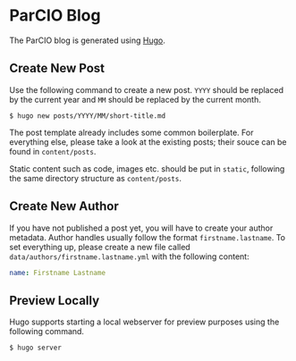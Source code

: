# ParCIO Blog

The ParCIO blog is generated using [Hugo](https://gohugo.io/).

## Create New Post

Use the following command to create a new post.
`YYYY` should be replaced by the current year and `MM` should be replaced by the current month.

```console
$ hugo new posts/YYYY/MM/short-title.md
```

The post template already includes some common boilerplate.
For everything else, please take a look at the existing posts;
their souce can be found in `content/posts`.

Static content such as code, images etc. should be put in `static`, following the same directory structure as `content/posts`.

## Create New Author

If you have not published a post yet, you will have to create your author metadata.
Author handles usually follow the format `firstname.lastname`.
To set everything up, please create a new file called `data/authors/firstname.lastname.yml` with the following content:

```yaml
name: Firstname Lastname
```

## Preview Locally

Hugo supports starting a local webserver for preview purposes using the following command.

```console
$ hugo server
```
